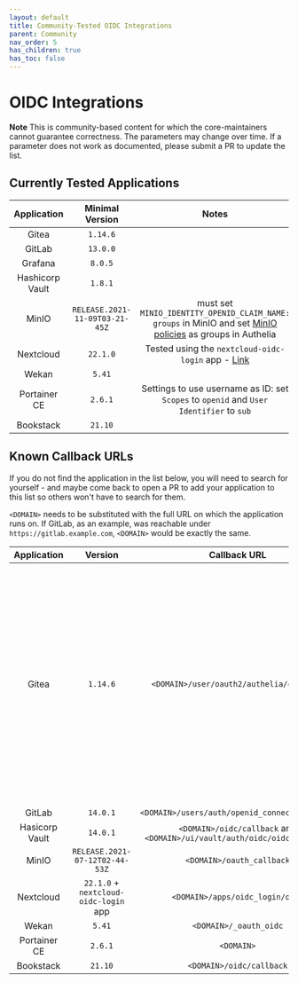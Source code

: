 ```yaml
---
layout: default
title: Community-Tested OIDC Integrations
parent: Community
nav_order: 5
has_children: true
has_toc: false
---
```


# OIDC Integrations

**Note** This is community-based content for which the core-maintainers cannot guarantee correctness. The parameters may change over time. If a parameter does not work as documented, please submit a PR to update the list.

## Currently Tested Applications

| Application    | Minimal Version                | Notes   |
| :------------: | :----------------------------: | :-----: |
| Gitea          | `1.14.6`                       | |
| GitLab         | `13.0.0`                       | |
| Grafana        | `8.0.5`                        | |
| Hashicorp Vault| `1.8.1`                        | |
| MinIO          | `RELEASE.2021-11-09T03-21-45Z` | must set `MINIO_IDENTITY_OPENID_CLAIM_NAME: groups` in MinIO and set [MinIO policies] as groups in Authelia |
| Nextcloud      | `22.1.0`                       | Tested using the `nextcloud-oidc-login` app - [Link](https://github.com/pulsejet/nextcloud-oidc-login)|
| Wekan          | `5.41`                         | |
| Portainer CE   | `2.6.1`                        | Settings to use username as ID: set `Scopes` to `openid` and `User Identifier` to `sub` |
| Bookstack      | `21.10`                        | |

[MinIO policies]: https://docs.min.io/minio/baremetal/security/minio-identity-management/policy-based-access-control.html#minio-policy

## Known Callback URLs

If you do not find the application in the list below, you will need to search for yourself - and maybe come back to open a PR to add your application to this list so others won't have to search for them.

`<DOMAIN>` needs to be substituted with the full URL on which the application runs on. If GitLab, as an example, was reachable under `https://gitlab.example.com`, `<DOMAIN>` would be exactly the same.

| Application   | Version                               | Callback URL                                             | Notes   |
| :-----------: | :-----------------------------------: | :------------------------------------------------------: |:-----:|
| Gitea         | `1.14.6`                              | `<DOMAIN>/user/oauth2/authelia/callback`                 |`ROOT_URL` in `[server]` section of `app.ini` must be configured correctly. Typically it is `<DOMAIN>/`. The string `authelia` in the callback url is the `Authentication Name` of the configured Authentication Source in Gitea (Authentication Type: OAuth2, OAuth2 Provider: OpenID Connect).
| GitLab        | `14.0.1`                              | `<DOMAIN>/users/auth/openid_connect/callback`            | |
| Hasicorp Vault| `14.0.1`                              | `<DOMAIN>/oidc/callback` and `<DOMAIN>/ui/vault/auth/oidc/oidc/callback`             | |
| MinIO         | `RELEASE.2021-07-12T02-44-53Z`        | `<DOMAIN>/oauth_callback`                                | |
| Nextcloud     | `22.1.0` + `nextcloud-oidc-login` app | `<DOMAIN>/apps/oidc_login/oidc`                          | |
| Wekan         | `5.41`                                | `<DOMAIN>/_oauth_oidc`                                   | |
| Portainer CE  | `2.6.1`                               | `<DOMAIN>`                                               | |
| Bookstack     | `21.10`                               | `<DOMAIN>/oidc/callback`                                 | |
